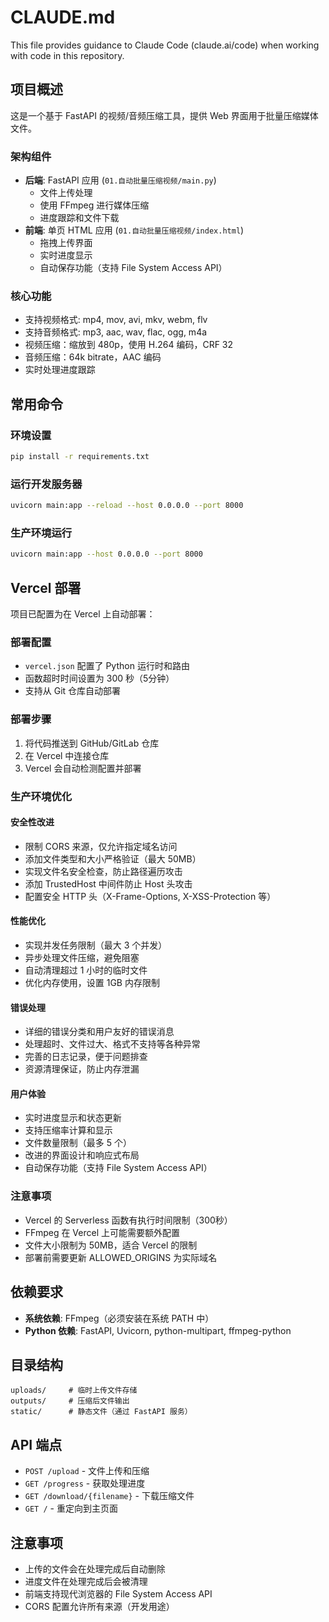 # CLAUDE.md

This file provides guidance to Claude Code (claude.ai/code) when working with code in this repository.

## 项目概述

这是一个基于 FastAPI 的视频/音频压缩工具，提供 Web 界面用于批量压缩媒体文件。

### 架构组件

- **后端**: FastAPI 应用 (`01.自动批量压缩视频/main.py`)
  - 文件上传处理
  - 使用 FFmpeg 进行媒体压缩
  - 进度跟踪和文件下载
- **前端**: 单页 HTML 应用 (`01.自动批量压缩视频/index.html`)
  - 拖拽上传界面
  - 实时进度显示
  - 自动保存功能（支持 File System Access API）

### 核心功能

- 支持视频格式: mp4, mov, avi, mkv, webm, flv
- 支持音频格式: mp3, aac, wav, flac, ogg, m4a
- 视频压缩：缩放到 480p，使用 H.264 编码，CRF 32
- 音频压缩：64k bitrate，AAC 编码
- 实时处理进度跟踪

## 常用命令

### 环境设置
```bash
pip install -r requirements.txt
```

### 运行开发服务器
```bash
uvicorn main:app --reload --host 0.0.0.0 --port 8000
```

### 生产环境运行
```bash
uvicorn main:app --host 0.0.0.0 --port 8000
```

## Vercel 部署

项目已配置为在 Vercel 上自动部署：

### 部署配置
- `vercel.json` 配置了 Python 运行时和路由
- 函数超时时间设置为 300 秒（5分钟）
- 支持从 Git 仓库自动部署

### 部署步骤
1. 将代码推送到 GitHub/GitLab 仓库
2. 在 Vercel 中连接仓库
3. Vercel 会自动检测配置并部署

### 生产环境优化

#### 安全性改进
- 限制 CORS 来源，仅允许指定域名访问
- 添加文件类型和大小严格验证（最大 50MB）
- 实现文件名安全检查，防止路径遍历攻击
- 添加 TrustedHost 中间件防止 Host 头攻击
- 配置安全 HTTP 头（X-Frame-Options, X-XSS-Protection 等）

#### 性能优化
- 实现并发任务限制（最大 3 个并发）
- 异步处理文件压缩，避免阻塞
- 自动清理超过 1 小时的临时文件
- 优化内存使用，设置 1GB 内存限制

#### 错误处理
- 详细的错误分类和用户友好的错误消息
- 处理超时、文件过大、格式不支持等各种异常
- 完善的日志记录，便于问题排查
- 资源清理保证，防止内存泄漏

#### 用户体验
- 实时进度显示和状态更新
- 支持压缩率计算和显示
- 文件数量限制（最多 5 个）
- 改进的界面设计和响应式布局
- 自动保存功能（支持 File System Access API）

### 注意事项
- Vercel 的 Serverless 函数有执行时间限制（300秒）
- FFmpeg 在 Vercel 上可能需要额外配置
- 文件大小限制为 50MB，适合 Vercel 的限制
- 部署前需要更新 ALLOWED_ORIGINS 为实际域名

## 依赖要求

- **系统依赖**: FFmpeg（必须安装在系统 PATH 中）
- **Python 依赖**: FastAPI, Uvicorn, python-multipart, ffmpeg-python

## 目录结构

```
uploads/     # 临时上传文件存储
outputs/     # 压缩后文件输出
static/      # 静态文件（通过 FastAPI 服务）
```

## API 端点

- `POST /upload` - 文件上传和压缩
- `GET /progress` - 获取处理进度
- `GET /download/{filename}` - 下载压缩文件
- `GET /` - 重定向到主页面

## 注意事项

- 上传的文件会在处理完成后自动删除
- 进度文件在处理完成后会被清理
- 前端支持现代浏览器的 File System Access API
- CORS 配置允许所有来源（开发用途）